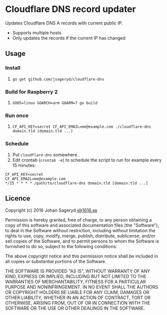 # Cloudflare DNS record updater

Updates Cloudflare DNS A records with current public IP.

- Supports multiple hosts
- Only updates the records if the current IP has changed

## Usage
### Install
1. `go get github.com/jsageryd/cloudflare-dns`

### Build for Raspberry 2
1. `GOOS=linux GOARCH=arm GOARM=7 go build`

### Run once
1. `CF_API_KEY=secret CF_API_EMAIL=me@example.com ./cloudflare-dns domain.tld [domain.tld ...]`

### Schedule
1. Put `cloudflare-dns` somewhere.
2. Edit crontab (`crontab -e`) to schedule the script to run for example every 15 minutes:

```
CF_API_KEY=secret
CF_API_EMAIL=me@example.com
*/15 * * * * /path/to/cloudflare-dns domain.tld [domain.tld ...]
```

## Licence
Copyright (c) 2016 Johan Sageryd <j@1616.se>

Permission is hereby granted, free of charge, to any person obtaining a copy
of this software and associated documentation files (the "Software"), to deal
in the Software without restriction, including without limitation the rights
to use, copy, modify, merge, publish, distribute, sublicense, and/or sell
copies of the Software, and to permit persons to whom the Software is
furnished to do so, subject to the following conditions:

The above copyright notice and this permission notice shall be included in
all copies or substantial portions of the Software.

THE SOFTWARE IS PROVIDED "AS IS", WITHOUT WARRANTY OF ANY KIND, EXPRESS OR
IMPLIED, INCLUDING BUT NOT LIMITED TO THE WARRANTIES OF MERCHANTABILITY,
FITNESS FOR A PARTICULAR PURPOSE AND NONINFRINGEMENT. IN NO EVENT SHALL THE
AUTHORS OR COPYRIGHT HOLDERS BE LIABLE FOR ANY CLAIM, DAMAGES OR OTHER
LIABILITY, WHETHER IN AN ACTION OF CONTRACT, TORT OR OTHERWISE, ARISING FROM,
OUT OF OR IN CONNECTION WITH THE SOFTWARE OR THE USE OR OTHER DEALINGS IN
THE SOFTWARE.
